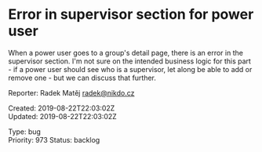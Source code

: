 # Error in supervisor section for power user

When a power user goes to a group's detail page, there is an error in the supervisor section.  I'm not sure on the intended business logic for this part - if a power user should see who is a supervisor, let along be able to add or remove one - but we can discuss that further.

Reporter: Radek Matěj <radek@nikdo.cz>  

Created: 2019-08-22T22:03:02Z  
Updated: 2019-08-22T22:03:02Z

Type: bug  
Priority: 973
Status: backlog
